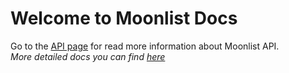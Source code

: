 # Welcome to Moonlist Docs

Go to the [API page](/API/main/) for read more information about Moonlist API.
<br/>
*More detailed docs you can find [here](https://api.moonlist.xyz/docs)*